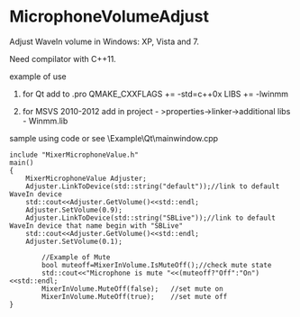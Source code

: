 MicrophoneVolumeAdjust
======================

Adjust WaveIn volume in Windows: XP, Vista and 7.

Need compilator with C++11.

example of use
1. for Qt
add to .pro
QMAKE_CXXFLAGS += -std=c++0x
LIBS += -lwinmm

2. for MSVS 2010-2012
add in project - >properties->linker->additional libs - Winmm.lib

sample using code or see  \Example\Qt\mainwindow.cpp 

	include "MixerMicrophoneValue.h"
	main()
	{
		MixerMicrophoneValue Adjuster;
		Adjuster.LinkToDevice(std::string("default"));//link to default WaveIn device
		std::cout<<Adjuster.GetVolume()<<std::endl;
		Adjuster.SetVolume(0.9);
		Adjuster.LinkToDevice(std::string("SBLive"));//link to default WaveIn device that name begin with "SBLive"
		std::cout<<Adjuster.GetVolume()<<std::endl;
		Adjuster.SetVolume(0.1);
	        
	        //Example of Mute
	        bool muteoff=MixerInVolume.IsMuteOff();//check mute state
	        std::cout<<"Microphone is mute "<<(muteoff?"Off":"On")<<std::endl;
	        MixerInVolume.MuteOff(false);	//set mute on
	        MixerInVolume.MuteOff(true);	//set mute off
	}
